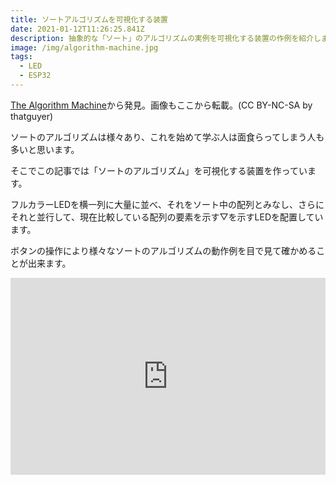 ```yaml
---
title: ソートアルゴリズムを可視化する装置
date: 2021-01-12T11:26:25.841Z
description: 抽象的な「ソート」のアルゴリズムの実例を可視化する装置の作例を紹介します
image: /img/algorithm-machine.jpg
tags:
  - LED
  - ESP32
---
```

[The Algorithm Machine](https://www.instructables.com/The-Algorithm-Machine/)から発見。画像もここから転載。(CC BY-NC-SA by  thatguyer)

ソートのアルゴリズムは様々あり、これを始めて学ぶ人は面食らってしまう人も多いと思います。

そこでこの記事では「ソートのアルゴリズム」を可視化する装置を作っています。

フルカラーLEDを横一列に大量に並べ、それをソート中の配列とみなし、さらにそれと並行して、現在比較している配列の要素を示す▽を示すLEDを配置しています。

ボタンの操作により様々なソートのアルゴリズムの動作例を目で見て確かめることが出来ます。

<iframe width="100%" height="315" src="https://www.youtube.com/embed/KIC610JUANw" frameborder="0" allow="accelerometer; autoplay; clipboard-write; encrypted-media; gyroscope; picture-in-picture" allowfullscreen></iframe>

